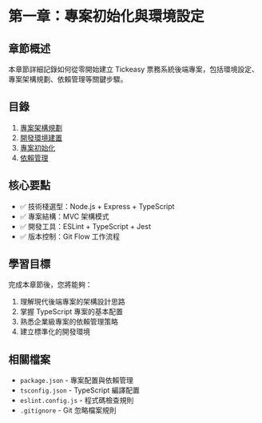# 第一章：專案初始化與環境設定

## 章節概述
本章節詳細記錄如何從零開始建立 Tickeasy 票務系統後端專案，包括環境設定、專案架構規劃、依賴管理等關鍵步驟。

## 目錄
1. [專案架構規劃](./01-project-planning.md)
2. [開發環境建置](./02-development-environment.md)
3. [專案初始化](./03-project-initialization.md)
4. [依賴管理](./04-dependency-management.md)

## 核心要點
- ✅ 技術棧選型：Node.js + Express + TypeScript
- ✅ 專案結構：MVC 架構模式
- ✅ 開發工具：ESLint + TypeScript + Jest
- ✅ 版本控制：Git Flow 工作流程

## 學習目標
完成本章節後，您將能夠：
1. 理解現代後端專案的架構設計思路
2. 掌握 TypeScript 專案的基本配置
3. 熟悉企業級專案的依賴管理策略
4. 建立標準化的開發環境

## 相關檔案
- `package.json` - 專案配置與依賴管理
- `tsconfig.json` - TypeScript 編譯配置
- `eslint.config.js` - 程式碼檢查規則
- `.gitignore` - Git 忽略檔案規則 